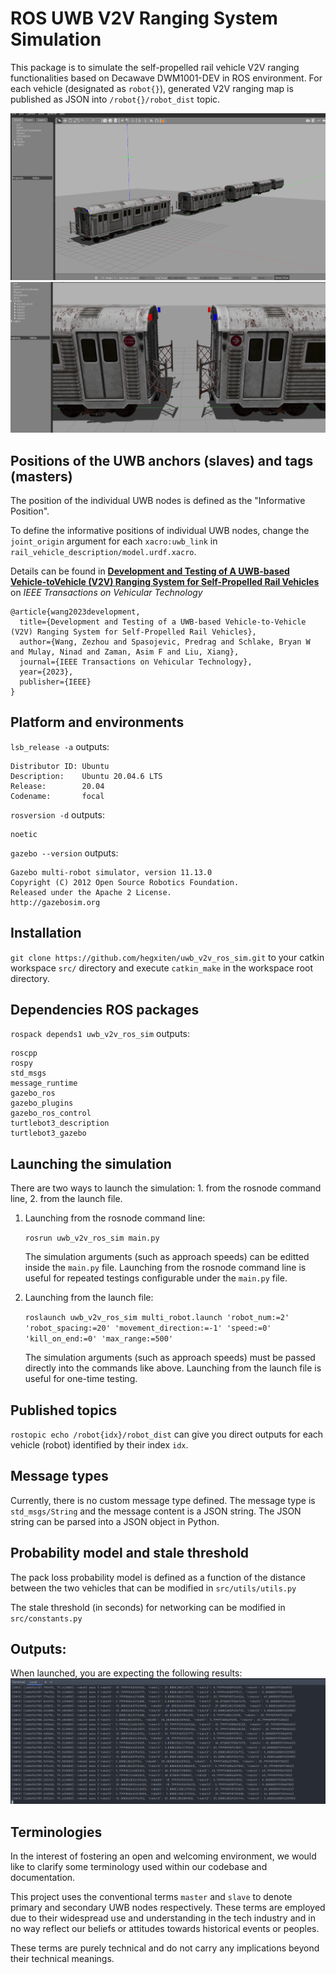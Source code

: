 # ROS UWB V2V Ranging System Simulation
This package is to simulate the self-propelled rail vehicle V2V ranging functionalities based on Decawave DWM1001-DEV in ROS environment. For each vehicle (designated as `robot{}`), generated V2V ranging map is published as JSON into `/robot{}/robot_dist` topic. 

![](https://raw.githubusercontent.com/hegxiten/uwb_v2v_ros_sim/master/docs/1.png)
![](https://raw.githubusercontent.com/hegxiten/uwb_v2v_ros_sim/master/docs/3.png)

## Positions of the UWB anchors (slaves) and tags (masters)

The position of the individual UWB nodes is defined as the "Informative Position".

To define the informative positions of individual UWB nodes, change the `joint_origin` argument for each `xacro:uwb_link` in `rail_vehicle_description/model.urdf.xacro`.

Details can be found in **[Development and Testing of A UWB-based Vehicle-toVehicle (V2V) Ranging System for Self-Propelled Rail Vehicles](https://doi.org/10.1109/TVT.2023.3327727)** on *IEEE Transactions on Vehicular Technology*

```
@article{wang2023development,
  title={Development and Testing of a UWB-based Vehicle-to-Vehicle (V2V) Ranging System for Self-Propelled Rail Vehicles},
  author={Wang, Zezhou and Spasojevic, Predrag and Schlake, Bryan W and Mulay, Ninad and Zaman, Asim F and Liu, Xiang},
  journal={IEEE Transactions on Vehicular Technology},
  year={2023},
  publisher={IEEE}
}
```

## Platform and environments
`lsb_release -a` outputs:
```
Distributor ID: Ubuntu
Description:    Ubuntu 20.04.6 LTS
Release:        20.04
Codename:       focal
```
`rosversion -d` outputs:
```
noetic
```
`gazebo --version` outputs:
```
Gazebo multi-robot simulator, version 11.13.0
Copyright (C) 2012 Open Source Robotics Foundation.
Released under the Apache 2 License.
http://gazebosim.org
```


## Installation

`git clone https://github.com/hegxiten/uwb_v2v_ros_sim.git` to your catkin workspace `src/` directory and execute `catkin_make` in the workspace root directory.

## Dependencies ROS packages

`rospack depends1 uwb_v2v_ros_sim` outputs:
```
roscpp
rospy
std_msgs
message_runtime
gazebo_ros
gazebo_plugins
gazebo_ros_control
turtlebot3_description
turtlebot3_gazebo
```

## Launching the simulation

There are two ways to launch the simulation: 1. from the rosnode command line, 2. from the launch file.

1. Launching from the rosnode command line:
   
   `rosrun uwb_v2v_ros_sim main.py`

   The simulation arguments (such as approach speeds) can be editted inside the `main.py` file. Launching from the rosnode command line is useful for repeated testings configurable under the `main.py` file.

2. Launching from the launch file:
   
    `roslaunch uwb_v2v_ros_sim multi_robot.launch 'robot_num:=2' 'robot_spacing:=20' 'movement_direction:=-1' 'speed:=0' 'kill_on_end:=0' 'max_range:=500'` 
   
   The simulation arguments (such as approach speeds) must be passed directly into the commands like above. Launching from the launch file is useful for one-time testing.

## Published topics

`rostopic echo /robot{idx}/robot_dist` can give you direct outputs for each vehicle (robot) identified by their index `idx`. 

## Message types

Currently, there is no custom message type defined. The message type is `std_msgs/String` and the message content is a JSON string. The JSON string can be parsed into a JSON object in Python.

## Probability model and stale threshold 

The pack loss probability model is defined as a function of the distance between the two vehicles that can be modified in `src/utils/utils.py`

The stale threshold (in seconds) for networking can be modified in `src/constants.py` 

## Outputs:

When launched, you are expecting the following results: 
![](https://raw.githubusercontent.com/hegxiten/uwb_v2v_ros_sim/master/docs/2.png)

## Terminologies

In the interest of fostering an open and welcoming environment, we would like to clarify some terminology used within our codebase and documentation.

This project uses the conventional terms `master` and `slave` to denote primary and secondary UWB nodes respectively. These terms are employed due to their widespread use and understanding in the tech industry and in no way reflect our beliefs or attitudes towards historical events or peoples.

These terms are purely technical and do not carry any implications beyond their technical meanings.  

